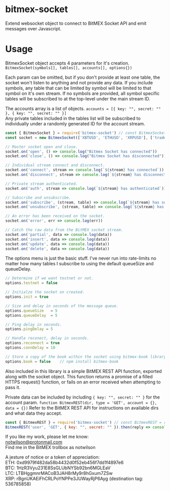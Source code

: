 # bitmex-socket
Extend websocket object to connect to BitMEX Socket API and emit messages over Javascript.

# Usage
BitmexSocket object accepts 4 parameters for it's creation.  
`BitmexSocket(symbols[], tables[], accounts[], options{})`

Each param can be omitted, but if you don't provide at least one table, the socket won't listen to anything and not provide any data.
If you include symbols, any table that can be limited by symbol will be limited to that symbol on it's own stream. If no symbols are provided, all symbol specific tables will be subscribed to at the top-level under the main stream ID.

The accounts array is a list of objects. `accounts = [{ key: "", secret: "" }, { key: "", secret: "" }]`  
Any private tables included in the tables list will be subscribed to individually under a randomly generated ID for the account stream.

```javascript
const { BitmexSocket } = require('bitmex-socket') // const BitmexSocket = require('bitmex-socket').BitmexSocket
const socket = new BitmexSocket(['XBTUSD', 'ETHUSD', 'XRPUSD'], ['trade', 'quote', 'instrument', 'orderBookL2'], null, null)

// Master socket open and close.
socket.on('open', () => console.log("Bitmex Socket has connected"))
socket.on('close', () => console.log("Bitmex Socket has disconnected"))

// Individual stream connect and disconnect.
socket.on('connect', stream => console.log(`${stream} has connected`))
socket.on('disconnect', stream => console.log(`${stream} has disconnected`))

// Private stream authenticated.
socket.on('auth', stream => console.log(`${stream} has authenticated`))

// Subscribe and unsubscribe.
socket.on('subscribe', (stream, table) => console.log(`${stream} has subscribed to ${table}`))
socket.on('unsubscribe', (stream, table) => console.log(`${stream} has unsubscribed to ${table}`))

// An error has been received on the socket.
socket.on('error', err => console.log(err))

// Catch the raw data from the BitMEX socket stream.
socket.on('partial', data => console.log(data))
socket.on('insert', data => console.log(data))
socket.on('update', data => console.log(data))
socket.on('delete', data => console.log(data))

```

The options menu is just the basic stuff. I've never run into rate-limits no matter how many tables I subscribe to using the default queueSize and queueDelay.
```javascript
// Determine if we want testnet or not.
options.testnet = false

// Initialze the socket on created.
options.init = true

// Size and delay in seconds of the message queue.
options.queueSize   = 5
options.queueDelay  = 5

// Ping delay in seconds.
options.pingDelay = 5

// Handle reconect, delay in seconds.
options.reconnect = true
options.connDelay = 10

// Store a copy of the book within the socket using bitmex-book library.
options.book = false    // npm install bitmex-book
```

Also included in this library is a simple BitMEX REST API function, exported along with the socket object. This function returns a promise of a filled HTTPS request() function, or fails on an error received when attempting to pass it.

Private data can be included by including `{ key: "", secret: "" }` for the account param.
`function BitmexREST(dir, type = 'GET', account = {}, data = {})` Refer to the BitMEX REST API for instructions on available dirs and what data they accept.

```javascript
const { BitmexREST } = require('bitmex-socket') // const BitmexREST = require('bitmex-socket').BitmexREST
BitmexREST('user', 'GET', { key: "", secret: "" }).then(reply => console.log(reply))
```

If you like my work, please let me know:  
notwilson@protonmail.com  
Find me in the BitMEX trollbox as notwilson

A jesture of notice or a token of appreciation:  
ETH: 0xd9979f482da58b4432d0f52eb456f7dd1f4897e6  
BTC: 1HzR3Vyu231E8SsGLUbNYSb92bn6MGLEaV  
LTC: LTBHggmnrMACoB3JAH8rMy9r8hGxum7ZSw  
XRP: rBgnUKAEiFhCRLPoYNPPe3JUWayRjP6Ayg (destination tag: 536785858)